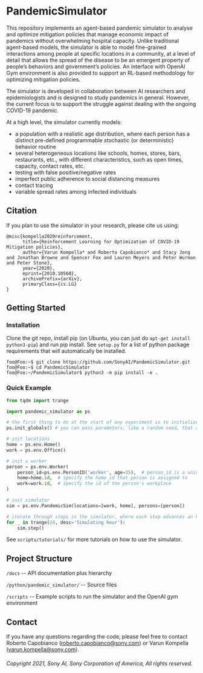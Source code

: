 # PandemicSimulator

This repository implements an agent-based pandemic simulator to analyse and optimize 
mitigation policies that manage economic impact of pandemics without overwhelming hospital capacity. 
Unlike traditional agent-based models, the simulator is able to model fine-grained interactions 
among people at specific locations in a community, at a level of detail that allows the spread of the 
disease to be an emergent property of people’s behaviors and government’s  policies. An interface with 
OpenAI Gym environment is also provided to support an RL-based methodology for optimizing mitigation policies.

The simulator is developed in collaboration between AI researchers and 
epidemiologists and is designed to study pandemics in general. However, 
the current focus is to support the struggle against dealing with the ongoing 
COVID-19 pandemic. 

At a high level, the simulator currently models: 
  - a population with a realistic age distribution, where each person has a 
    distinct pre-defined programmable stochastic (or deterministic) behavior routine 
  - several heterogeneous locations like schools, homes, stores, bars, restaurants, etc., with 
    different characteristics, such as open times, capacity, contact rates, etc. 
  - testing with false positive/negative rates 
  - imperfect public adherence to social distancing measures
  - contact tracing 
  - variable spread rates among infected individuals
    
## Citation
If you plan to use the simulator in your research, please cite us using: 
```
@misc{kompella2020reinforcement,
      title={Reinforcement Learning for Optimization of COVID-19 Mitigation policies}, 
      author={Varun Kompella* and Roberto Capobianco* and Stacy Jong and Jonathan Browne and Spencer Fox and Lauren Meyers and Peter Wurman and Peter Stone},
      year={2020},
      eprint={2010.10560},
      archivePrefix={arXiv},
      primaryClass={cs.LG}
}
```

## Getting Started

### Installation

Clone the git repo, install pip (on Ubuntu, you can just do `apt-get install python3-pip`) and run pip install. 
See `setup.py` for a list of python package requirements that will automatically be installed.
```shell
foo@Foo:~$ git clone https://github.com/SonyAI/PandemicSimulator.git
foo@Foo:~$ cd PandemicSimulator 
foo@Foo:~/PandemicSimulator$ python3 -m pip install -e . 
```

### Quick Example
```python
from tqdm import trange

import pandemic_simulator as ps

# the first thing to do at the start of any experiment is to initialize a few global parameters
ps.init_globals() # you can pass parameters, like a random seed, that are shared across the entire repo.

# init locations
home = ps.env.Home()
work = ps.env.Office()

# init a worker
person = ps.env.Worker(
    person_id=ps.env.PersonID('worker', age=35),  # person_id is a unique id for this person
    home=home.id,  # specify the home_id that person is assigned to
    work=work.id,  # specify the id of the person's workplace
)

# init simulator
sim = ps.env.PandemicSim(locations=[work, home], persons=[person])

# iterate through steps in the simulator, where each step advances an hour
for _ in trange(24, desc='Simulating hour'):
    sim.step()
```

See `scripts/tutorials/` for more tutorials on how to use the simulator.


## Project Structure

`/docs` -- API documentation plus hierarchy 

`/python/pandemic_simulator/` -- Source files

`/scripts` -- Example scripts to run the simulator and the OpenAI gym environment

## Contact
 
 If you have any questions regarding the code, please feel free to contact
 Roberto Capobianco (roberto.capobianco@sony.com) or Varun Kompella (varun.kompella@sony.com).
 
 
###### Copyright 2021, Sony AI, Sony Corporation of America, All rights reserved.
 


